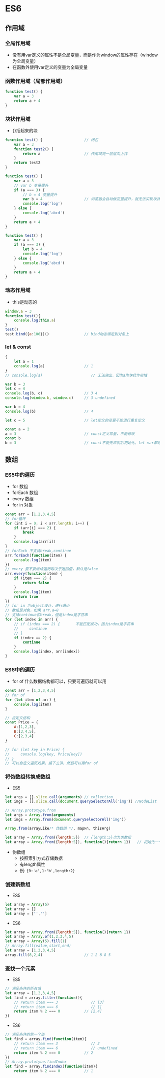 # ES6

## 作用域

### 全局作用域

- 没有用var定义的属性不是全局变量，而是作为window的属性存在（window为全局变量）
- 在函数外使用var定义的变量为全局变量

### 函数作用域（局部作用域）

```js
function test() {
    var a = 3
    return a + 4
}
```

### 块状作用域

- {}括起来的块

```js
function test() {                   // 闭包
    var a = 3
    function test2() {
        return a                    // 作用域链一层层向上找
    }
    return test2
}
```

```js
function test() {
    var a = 3
    // var b 变量提升
    if (a === 3) {
        // b = 4 变量提升
        var b = 4                   // 浏览器会自动做变量提升，就无法实现块状作用域
        console.log('log')
    } else {
        console.log('abcd')
    }
    return a + 4
}
```

```js
function test() {
    var a = 3
    if (a === 3) {
        let b = 4
        console.log('log')
    } else {
        console.log('abcd')
    }
    return a + 4
}
```

### 动态作用域

- this是动态的

```js
window.a = 3
function test(){
    console.log(this.a)
}
test()
test.bind({a:100})()                // bind动态绑定到对象上
```

### let & const

```js
{
    let a = 1
    console.log(a)                  // 1
}
// console.log(a)                      // 无法输出，因为a为块状作用域

var b = 3
let c = 4
console.log(b, c)                   // 3 4
console.log(window.b, window.c)     // 3 undefined

var b = 4
console.log(b)                      // 4

let c = 5                           // let定义的变量不能进行重复定义
```

```js
const a = 2
a = 3                               // const定义常量，不能修改
const b
b = 3                               // const不能先声明后初始化，let var都可以
```

## 数组

### ES5中的遍历

- for 数组
- forEach 数组
- every 数组
- for in 对象

```js
const arr = [1,2,3,4,5]
// for循环
for (int i = 0; i < arr.length; i++) {
    if (arr[i] === 2) {
        break
    }
    console.log(arr[i])
}
// forEach 不支持break,continue
arr.forEach(function(item) {
    console.log(item)
})
// every 要不要继续遍历取决于返回值，默认是false
arr.every(function(item) {
    if (item === 2) {
        return false
    }
    console.log(item)
    return true
})
// for in 为object设计，进行遍历
// 数组是对象，如果 arr.a=8
// 支持continue和break，但是index是字符串
for (let index in arr) {
    // if (index === 2) {       不能匹配成功，因为index是字符串
    //     continue
    // }
    if (index == 2) {
        continue
    }
    console.log(index, arr[index])
}
```

### ES6中的遍历

- for of 什么数据结构都可以，只要可遍历就可以用

```js
const arr = [1,2,3,4,5]
// for of
for (let item of arr) {
    console.log(item)
}

// 自定义结构
const Price = {
    A:[1,2,3],
    B:[3,4,5],
    C:[2,3,4]
}

// for (let key in Price) {
//     console.log(key, Price[key])
// }
// 可以自定义遍历效果，接下去讲，然后可以用for of
```

### 将伪数组转换成数组

- ES5

```js
let args = [].slice.call(arguments) // collection
let imgs = [].slice.call(document.querySelectorAll('img')) //NodeList

// Array.prototype.from
let args = Array.from(arguments)
let imgs = Array.from(document.querySelectorAll('img'))

Array.from(arrayLike/* 伪数组 */, mapFn, thisArg)

let array = Array.from({length:5})  // {length:5}也为伪数组
let array = Array.from({length:5}), function(){return 1})   // 初始化一个长度为5值为1的数组
```

- 伪数组
  - 按照索引方式存储数据
  - 有length属性
  - 例: ```{0:'a',1:'b',length:2}```

### 创建新数组

- ES5

```js
let array = Array(5)
let array = []
let array = ['','']
```

- ES6

```js
let array = Array.from({length:5}), function(){return 1})
let array = Array.of(1,2,3,4,5)
let array = Array(5).fill(1)
// Array.fill(value,start,end)
let array = [1,2,3,4,5]
array.fill(8,2,4)                   // 1 2 8 8 5
```

### 查找一个元素

- ES5

```js
// 满足条件的所有值
let array = [1,2,3,4,5]
let find = array.filter(function(){
    // return item === 3               // [3]
    // return item === 6               // []
    return item % 2 === 0           // [2,4]
})
```

- ES6

```js
// 满足条件的第一个值
let find = array.find(function(item){
    // return item === 3               // 3
    // return item === 6               // undefined
    return item % 2 === 0           // 2
})
// Array.prototyoe.findIndex
let find = array.findIndex(function(item){
    return item % 2 === 0           // 1
```
